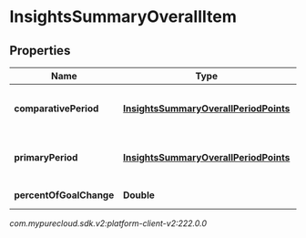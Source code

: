 # InsightsSummaryOverallItem


## Properties

| Name | Type | Description | Notes |
| ------------ | ------------- | ------------- | ------------- |
| **comparativePeriod** | [**InsightsSummaryOverallPeriodPoints**](InsightsSummaryOverallPeriodPoints) | Insights data in the comparative period |  [optional] |
| **primaryPeriod** | [**InsightsSummaryOverallPeriodPoints**](InsightsSummaryOverallPeriodPoints) | Insights data in the primary period |  [optional] |
| **percentOfGoalChange** | **Double** | Percent of goal change |  [optional] |




_com.mypurecloud.sdk.v2:platform-client-v2:222.0.0_
